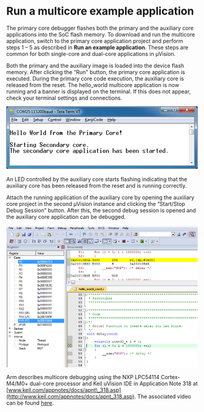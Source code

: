 # Run a multicore example application

The primary core debugger flashes both the primary and the auxiliary core applications into the SoC flash memory. To download and run the multicore application, switch to the primary core application project and perform steps 1 – 5 as described in **Run an example application**. These steps are common for both single-core and dual-core applications in μVision.

Both the primary and the auxiliary image is loaded into the device flash memory. After clicking the “Run" button, the primary core application is executed. During the primary core code execution, the auxiliary core is released from the reset. The hello\_world multicore application is now running and a banner is displayed on the terminal. If this does not appear, check your terminal settings and connections.

![](images/hello_world_primary_core_message.png "Hello World from primary core message")

An LED controlled by the auxiliary core starts flashing indicating that the auxiliary core has been released from the reset and is running correctly.

Attach the running application of the auxiliary core by opening the auxiliary core project in the second μVision instance and clicking the “Start/Stop Debug Session” button. After this, the second debug session is opened and the auxiliary core application can be debugged.

![](images/debugging_auxiliary_core_application.png "Debugging the auxiliary core application")

Arm describes multicore debugging using the NXP LPC54114 Cortex-M4/M0+ dual-core processor and Keil uVision IDE in Application Note 318 at [www.keil.com/appnotes/docs/apnt\_318.asp](http://www.keil.com/appnotes/docs/apnt_318.asp). The associated video can be found [here](https://www.youtube.com/watch?v=lMX-2lrv7Zs).

